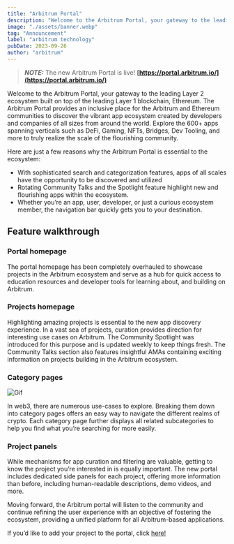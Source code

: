 ```yaml
---
title: "Arbitrum Portal"
description: "Welcome to the Arbitrum Portal, your gateway to the leading Layer 2 ecosystem built on top of the leading Layer 1 blockchain, Ethereum. The Arbitrum Portal provides an inclusive place for the Arbitrum and Ethereum communities to discover the vibrant app ecosystem created by developers and companies of all sizes from around the world. Explore the 600+ apps spanning verticals such as DeFi, Gaming, NFTs, Bridges, Dev Tooling, and more to truly realize the scale of the flourishing community."
image: "./assets/banner.webp"
tag: "Announcement"
label: "arbitrum technology"
pubDate: 2023-09-26
author: "arbitrum"
---
```


> **_NOTE:_** The new Arbitrum Portal is live! **[https://portal.arbitrum.io/](https://portal.arbitrum.io/)**

Welcome to the Arbitrum Portal, your gateway to the leading Layer 2 ecosystem built on top of the leading Layer 1 blockchain, Ethereum. The Arbitrum Portal provides an inclusive place for the Arbitrum and Ethereum communities to discover the vibrant app ecosystem created by developers and companies of all sizes from around the world. Explore the 600+ apps spanning verticals such as DeFi, Gaming, NFTs, Bridges, Dev Tooling, and more to truly realize the scale of the flourishing community.

Here are just a few reasons why the Arbitrum Portal is essential to the ecosystem:

- With sophisticated search and categorization features, apps of all scales have the opportunity to be discovered and utilized
- Rotating Community Talks and the Spotlight feature highlight new and flourishing apps within the ecosystem.
- Whether you’re an app, user, developer, or just a curious ecosystem member, the navigation bar quickly gets you to your destination.

## Feature walkthrough

### Portal homepage

The portal homepage has been completely overhauled to showcase projects in the Arbitrum ecosystem and serve as a hub for quick access to education resources and developer tools for learning about, and building on Arbitrum.

### Projects homepage

Highlighting amazing projects is essential to the new app discovery experience. In a vast sea of projects, curation provides direction for interesting use cases on Arbitrum. The Community Spotlight was introduced for this purpose and is updated weekly to keep things fresh. The Community Talks section also features insightful AMAs containing exciting information on projects building in the Arbitrum ecosystem.

### Category pages

![Gif](./assets/rotate.gif)

In web3, there are numerous use-cases to explore. Breaking them down into category pages offers an easy way to navigate the different realms of crypto. Each category page further displays all related subcategories to help you find what you’re searching for more easily.

### Project panels

While mechanisms for app curation and filtering are valuable, getting to know the project you’re interested in is equally important. The new portal includes dedicated side panels for each project, offering more information than before, including human-readable descriptions, demo videos, and more.

Moving forward, the Arbitrum portal will listen to the community and continue refining the user experience with an objective of fostering the ecosystem, providing a unified platform for all Arbitrum-based applications.

If you’d like to add your project to the portal, click [here!](https://docs.google.com/forms/d/e/1FAIpQLSc_v8j7sc4ffE6U-lJJyLMdBoIubf7OIhGtCqvK3cGPGoLr7w/viewform)
